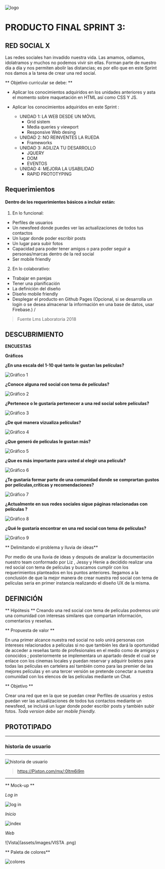 ![logo](https://cdn-images-1.medium.com/max/945/1*3ebT5azEfTrKxANOE3BwyA.jpeg)

# PRODUCTO FINAL SPRINT 3:
## RED SOCIAL X

Las redes sociales han invadido nuestra vida. Las amamos, odiamos, idolatramos y muchos no podemos vivir sin ellas.
Forman parte de nuestro día a día y nos permiten abolir las distancias; es por ello que en este Sprint  nos damos a la tarea de crear una red social.

** Objetivo curricular se debe: **
* Aplicar los conocimientos adquiridos en los unidades anteriores y asta el momento sobre maquetación en HTML así como CSS Y JS.
* Aplicar los conocimientos adquiridos en este Sprint :

  * UNIDAD 1: LA WEB DESDE UN MÓVIL
    * Grid sistem
    * Media queries y viewport
    * Responsive Web desing
  * UNIDAD 2: NO REINVENTES LA RUEDA
    * Frameworks
  * UNIDAD 3: AGILIZA TU DESARROLLO
    * JQUERY
    * DOM
    * EVENTOS
  * UNIDAD 4: MEJORA LA USABILIDAD
    * RAPID PROTOTYPING

## Requerimientos
#### Dentro de los requerimientos básicos a incluir están:
1. En lo funcional:
  *  Perfiles de usuarios
  * Un newsfeed donde puedes ver las actualizaciones de todos tus contactos
  * Un lugar donde poder escribir posts
  * Un lugar para subir fotos
  * Capacidad para poder tener amigos o para poder seguir a personas/marcas dentro de la red social
  * Ser mobile friendly

2. En lo colaborativo:

  * Trabajar en parejas
  * Tener una planificación
  * La definición del diseño
  * Diseño mobile friendly
  * Desplegar el producto en Github Pages
  (Opcional, si se desarrolla un login o se desea almacenar la información en una base de datos, usar Firebase.)
/
>Fuente Lms Laboratoria 2018

## DESCUBRIMIENTO

**ENCUESTAS**

**Gráficos**

**¿En una escala del 1-10 qué tanto le gustan las películas?**

![Gráfico 1](assets/images/gráfico1encuesta.png)

**¿Conoce alguna red social con tema de películas?**

![Gráfico 2](assets/images/gráfico2encuesta.png)

**¿Pertenece o le gustaría pertenecer a una red social sobre películas?**

![Gráfico 3](assets/images/gráfico3encuesta.png)

**¿De qué manera vizualiza películas?**

![Gráfico 4](assets/images/gráfico4encuesta.png)

**¿Que generó de películas le gustan más?**

![Gráfico 5](assets/images/gráfico5encuesta.png)

**¿Que es más importante para usted al elegir una película?**

![Gráfico 6](assets/images/gráfico6encuesta.png)

**¿Te gustaría formar parte de una comunidad  donde se comprartan gustos por películas,críticas y recomendaciones?**

![Gráfico 7](assets/images/gráfico7encuesta.png)

**¿Actualmente en sus redes sociales sigue páginas relacionadas con películas ?**

![Gráfico 8](assets/images/gráfico8encuesta.png)

**¿Qué le gustaría encontrar en una red social con tema de películas?**

![Gráfico 9](assets/images/gráfico9encuesta.png)

** Delimitando el problema  y lluvia de ideas**

Por medio de una lluvia de ideas y después de analizar la documentación nuestro team conformado por Liz , Jessy y Henie a decidido realizar una red social con tema de películas y buscamos cumplir con los requerimientos planteados en los puntos anteriores.
llegamos a la conclusión de que la mejor manera de crear nuestra red social con tema de películas seria en primer instancia realizando el diseño UX de la misma.

## DEFINICIÓN

** Hipótesis **
Creando una red social con tema de películas podremos unir una comunidad con interesas similares que compartan información, comentarios y reseñas.


** Propuesta de valor **

En una primer alcance nuestra red social no solo unirá personas con intereses relacionados a películas si no que también les dará la oportunidad de acceder a reseñas tanto de profesionales en el medio como de amigos y conocidos ; posteriormente se implementara un apartado desde el cual se enlace con los cinemas locales y puedan reservar y adquirir boletos para todas las películas en cartelera así también como para las premier de las mejores películas y en una tercer versión se pretende conectar a nuestra comunidad con los elencos de las películas mediante un Chat.


** Objetivo **

Crear una red que en la que se puedan  crear Perfiles de usuarios y estos
puedan ver las actualizaciones de todos tus contactos mediante un newsfeed,
se incluirá un lugar donde poder escribir posts y también subir fotos.
_Toda version debe ser mobile friendly._


## PROTOTIPADO
***
 ### historia de usuario
 ***
 ![historia de usuario](assets/images/historia-usuario.png)

 >https://Pixton.com/mx/:0ltm6i9m

***
** Mock-up **


_Log in_


![log in](assets/images/LOG-IN.png)

_Inicio_

![index](assets/images/INDEX.png)


_Web_


![Vista](assets/images/VISTA .png)

** Paleta de colores**

![colores](assets/images/4.jpg)
